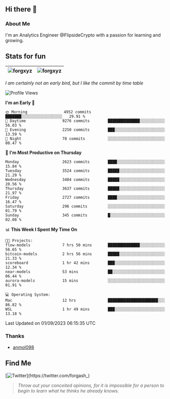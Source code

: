 ## Hi there 👋

### About Me

I'm an Analytics Engineer @FlipsideCrypto with a passion for learning and growing.
  
## Stats for fun

| <img align="center" src="https://github-readme-streak-stats.herokuapp.com/?user=forgxyz&theme=tokyonight" alt="forgxyz" /> | <img align="center" src="https://github-readme-stats.vercel.app/api?username=forgxyz&theme=tokyonight&show_icons=true" alt="forgxyz" /> |
| ------------- |------------- |

*I am certainly not an early bird, but I like the commit by time table*  

<!--START_SECTION:waka-->
![Profile Views](http://img.shields.io/badge/Profile%20Views-0-blue)

**I'm an Early 🐤** 

```text
🌞 Morning                4952 commits        ███████░░░░░░░░░░░░░░░░░░   29.91 % 
🌆 Daytime                9276 commits        ██████████████░░░░░░░░░░░   56.03 % 
🌃 Evening                2250 commits        ███░░░░░░░░░░░░░░░░░░░░░░   13.59 % 
🌙 Night                  78 commits          ░░░░░░░░░░░░░░░░░░░░░░░░░   00.47 % 
```
📅 **I'm Most Productive on Thursday** 

```text
Monday                   2623 commits        ████░░░░░░░░░░░░░░░░░░░░░   15.84 % 
Tuesday                  3524 commits        █████░░░░░░░░░░░░░░░░░░░░   21.29 % 
Wednesday                3404 commits        █████░░░░░░░░░░░░░░░░░░░░   20.56 % 
Thursday                 3637 commits        █████░░░░░░░░░░░░░░░░░░░░   21.97 % 
Friday                   2727 commits        ████░░░░░░░░░░░░░░░░░░░░░   16.47 % 
Saturday                 296 commits         ░░░░░░░░░░░░░░░░░░░░░░░░░   01.79 % 
Sunday                   345 commits         █░░░░░░░░░░░░░░░░░░░░░░░░   02.08 % 
```


📊 **This Week I Spent My Time On** 

```text
🐱‍💻 Projects: 
flow-models              7 hrs 50 mins       ██████████████░░░░░░░░░░░   56.65 % 
bitcoin-models           2 hrs 56 mins       █████░░░░░░░░░░░░░░░░░░░░   21.33 % 
scoreboard               1 hr 42 mins        ███░░░░░░░░░░░░░░░░░░░░░░   12.34 % 
near-models              53 mins             ██░░░░░░░░░░░░░░░░░░░░░░░   06.44 % 
aurora-models            15 mins             ░░░░░░░░░░░░░░░░░░░░░░░░░   01.91 % 

💻 Operating System: 
Mac                      12 hrs              ██████████████████████░░░   86.82 % 
WSL                      1 hr 49 mins        ███░░░░░░░░░░░░░░░░░░░░░░   13.18 % 
```


 Last Updated on 01/09/2023 06:15:35 UTC
<!--END_SECTION:waka-->

### Thanks
 - [anmol098](https://github.com/anmol098/waka-readme-stats/)
  
## Find Me
[![Twitter](https://img.shields.io/twitter/url/https/twitter.com/forgash_.svg?style=social&label=Follow%20%40forgash_)](https://twitter.com/forgash_)


> *Throw out your conceited opinions, for it is impossible for a person to begin to learn what he thinks he already knows.* 
